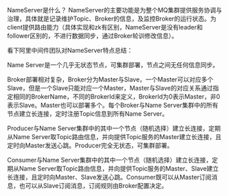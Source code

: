 NameServer是什么？
NameServer的主要功能是为整个MQ集群提供服务协调与治理，具体就是记录维护Topic、Broker的信息，及监控Broker的运行状态。为client提供路由能力（具体实现和zk有区别，NameServer是没有leader和follower区别的，不进行数据同步，通过Broker轮训修改信息）。

看下阿里中间件团队对NameServer特点总结：

Name Server是一个几乎无状态节点，可集群部署，节点之间无任何信息同步。

Broker部署相对复杂，Broker分为Master与Slave，一个Master可以对应多个Slave，但是一个Slave只能对应一个Master，Master与Slave的对应关系通过指定相同的BrokerName，不同的BrokerId来定义，BrokerId为0表示Master，非0表示Slave。Master也可以部署多个。每个Broker与Name Server集群中的所有节点建立长连接，定时注册Topic信息到所有Name Server。

Producer与Name Server集群中的其中一个节点（随机选择）建立长连接，定期从Name Server取Topic路由信息，并向提供Topic服务的Master建立长连接，且定时向Master发送心跳。Producer完全无状态，可集群部署。

Consumer与Name Server集群中的其中一个节点（随机选择）建立长连接，定期从Name Server取Topic路由信息，并向提供Topic服务的Master、Slave建立长连接，且定时向Master、Slave发送心跳。Consumer既可以从Master订阅消息，也可以从Slave订阅消息，订阅规则由Broker配置决定。

